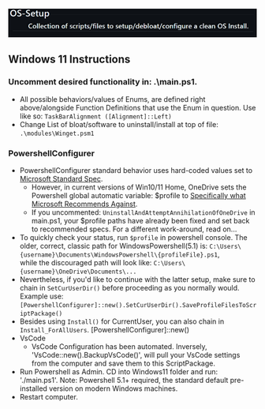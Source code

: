 [![OS-Setup:Collection of scripts/files to setup/debloat/configure a clean OS Install.](./assets/Os_Setup.png)](https://github.com/staspk/OS-Setup)
## Windows 11 Instructions
### Uncomment desired functionality in: .\main.ps1.
- All possible behaviors/values of Enums, are defined right above/alongside Function Definitions that use the Enum in question. Use like so: `TaskBarAlignment ([Alignment]::Left)`
- Change List of bloat/software to uninstall/install at top of file: `.\modules\Winget.psm1`
### PowershellConfigurer
- PowershellConfigurer standard behavior uses hard-coded values set to [Microsoft Standard Spec](https://learn.microsoft.com/en-us/powershell/module/microsoft.powershell.core/about/about_profiles?view=powershell-5.1).  
	- However, in current versions of Win10/11 Home, OneDrive sets the Powershell global automatic variable: $profile to [Specifically what Microsoft Recommends Against](https://learn.microsoft.com/en-us/powershell/module/microsoft.powershell.core/about/about_profiles?view=powershell-7.4).  
	- If you uncommented: `UninstallAndAttemptAnnihilationOfOneDrive` in main.ps1, your $profile paths have already been fixed and set back to recommended specs. For a different work-around, read on...
- To quickly check your status, run `$profile` in powershell console. The older, correct, classic path for WindowsPowershell(5.1) is: `C:\Users\{username}\Documents\WindowsPowershell\{profileFile}.ps1`,  
while the discouraged path will look like: `C:\Users\{username}\OneDrive\Documents\...`
- Nevertheless, if you'd like to continue with the latter setup, make sure to chain in `SetCurUserDir()` before proceeding as you normally would. Example use: `[PowershellConfigurer]::new().SetCurUserDir().SaveProfileFilesToScriptPackage()`
- Besides using `Install()` for CurrentUser, you can also chain in `Install_ForAllUsers`. [PowershellConfigurer]::new()
- VsCode
	- VsCode Configuration has been automated. Inversely, 'VsCode::new().BackupVsCode()', will pull your VsCode settings from the computer and save them to this ScriptPackage. 
- Run Powershell as Admin. CD into Windows11 folder and run: './main.ps1'. Note: Powershell 5.1+ required, the standard default pre-installed version on modern Windows machines.
- Restart computer.